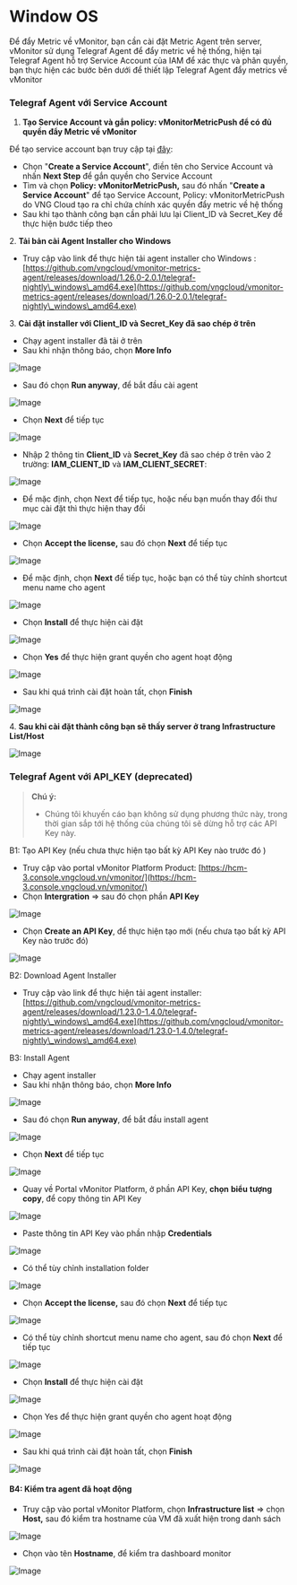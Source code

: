 # Window OS

Để đẩy Metric về vMonitor, bạn cần cài đặt Metric Agent trên server, vMonitor sử dụng Telegraf Agent để đẩy metric về hệ thống, hiện tại Telegraf Agent hỗ trợ Service Account của IAM để xác thực và phân quyền, bạn thực hiện các bước bên dưới để thiết lập Telegraf Agent đẩy metrics về vMonitor

### **Telegraf Agent với Service Account** 

1. **Tạo Service Account và gắn policy: vMonitorMetricPush để có đủ quyền đẩy Metric về vMonitor**

Để tạo service account bạn truy cập tại [đây](https://hcm-3.console.vngcloud.vn/iam/service-accounts):

* Chọn "**Create a Service Account**", điền tên cho Service Account và nhấn **Next Step** để gắn quyền cho Service Account
* Tìm và chọn **Policy:** **vMonitorMetricPush,** sau đó nhấn "**Create a Service Account**" để tạo Service Account, Policy: vMonitorMetricPush do VNG Cloud tạo ra chỉ chứa chính xác quyền đẩy metric về hệ thống
* Sau khi tạo thành công bạn cần phải lưu lại Client\_ID và Secret\_Key để thực hiện bước tiếp theo

2\. **Tải bản cài  Agent Installer cho Windows**

* Truy cập vào link để thực hiện tải agent installer cho Windows : [https://github.com/vngcloud/vmonitor-metrics-agent/releases/download/1.26.0-2.0.1/telegraf-nightly\_windows\_amd64.exe](https://github.com/vngcloud/vmonitor-metrics-agent/releases/download/1.26.0-2.0.1/telegraf-nightly\_windows\_amd64.exe)

3\. **Cài đặt installer với Client\_ID và Secret\_Key đã sao chép ở trên**

* Chạy agent installer đã tải ở trên
* Sau khi nhận thông báo, chọn **More Info**

![Image](https://github.com/vngcloud/docs/blob/main/Vietnamese/.gitbook/assets/image%20(115).png?raw=true)

* Sau đó chọn **Run anyway**, để bắt đầu cài agent

![Image](https://github.com/vngcloud/docs/blob/main/Vietnamese/.gitbook/assets/image%20(116).png?raw=true)

* Chọn **Next** để tiếp tục

![Image](https://github.com/vngcloud/docs/blob/main/Vietnamese/.gitbook/assets/image%20(117).png?raw=true)

* Nhập 2 thông tin **Client\_ID** và **Secret\_Key** đã sao chép ở trên vào 2 trường: **IAM\_CLIENT\_ID** và **IAM\_CLIENT\_SECRET**: 

![Image](https://github.com/vngcloud/docs/blob/main/Vietnamese/.gitbook/assets/image%20(118).png?raw=true)

* Để mặc định, chọn Next để tiếp tục, hoặc nếu bạn muốn thay đổi thư mục cài đặt thì thực hiện thay đổi

![Image](https://github.com/vngcloud/docs/blob/main/Vietnamese/.gitbook/assets/image%20(119).png?raw=true)

* Chọn **Accept the license,** sau đó chọn **Next** để tiếp tục

![Image](https://github.com/vngcloud/docs/blob/main/Vietnamese/.gitbook/assets/image%20(120).png?raw=true)

* Để mặc định, chọn **Next** để tiếp tục, hoặc bạn có thể tùy chỉnh shortcut menu name cho agent

![Image](https://github.com/vngcloud/docs/blob/main/Vietnamese/.gitbook/assets/image%20(121).png?raw=true)

* Chọn **Install** để thực hiện cài đặt

![Image](https://github.com/vngcloud/docs/blob/main/Vietnamese/.gitbook/assets/image%20(122).png?raw=true)

* Chọn **Yes** để thực hiện grant quyền cho agent hoạt động

![Image](https://github.com/vngcloud/docs/blob/main/Vietnamese/.gitbook/assets/image%20(123).png?raw=true)

* Sau khi quá trình cài đặt hoàn tất, chọn **Finish**

![Image](https://github.com/vngcloud/docs/blob/main/Vietnamese/.gitbook/assets/image%20(124).png?raw=true)

4\. **Sau khi cài đặt thành công bạn sẽ thấy server ở trang Infrastructure List/Host** 

![Image](https://github.com/vngcloud/docs/blob/main/Vietnamese/.gitbook/assets/image%20(125).png?raw=true)

### **Telegraf Agent với API\_KEY (deprecated**) 

> **Chú ý:**
>
> * Chúng tôi khuyến cáo bạn không sử dụng phương thức này, trong thời gian sắp tới hệ thống của chúng tôi sẽ dừng hỗ trợ các API Key này.

B1: Tạo API Key (nếu chưa thực hiện tạo bất kỳ API Key nào trước đó )

* Truy cập vào portal vMonitor Platform Product: [https://hcm-3.console.vngcloud.vn/vmonitor/](https://hcm-3.console.vngcloud.vn/vmonitor/)
* Chọn **Intergration** => sau đó chọn phần **API Key**

![Image](https://github.com/vngcloud/docs/blob/main/Vietnamese/.gitbook/assets/image%20(127).png?raw=true)

* Chọn **Create an API Key**, để thực hiện tạo mới (nếu chưa tạo bất kỳ API Key nào trước đó)

![Image](https://github.com/vngcloud/docs/blob/main/Vietnamese/.gitbook/assets/image%20(128).png?raw=true)

B2: Download Agent Installer

* Truy cập vào link để thực hiện tải agent installer: [https://github.com/vngcloud/vmonitor-metrics-agent/releases/download/1.23.0-1.4.0/telegraf-nightly\_windows\_amd64.exe](https://github.com/vngcloud/vmonitor-metrics-agent/releases/download/1.23.0-1.4.0/telegraf-nightly\_windows\_amd64.exe)

B3: Install Agent

* Chạy agent installer
* Sau khi nhận thông báo, chọn **More Info**

![Image](https://github.com/vngcloud/docs/blob/main/Vietnamese/.gitbook/assets/image%20(130).png?raw=true)

* Sau đó chọn **Run anyway**, để bắt đầu install agent

![Image](https://github.com/vngcloud/docs/blob/main/Vietnamese/.gitbook/assets/image%20(131).png?raw=true)

* Chọn **Next** để tiếp tục

![Image](https://github.com/vngcloud/docs/blob/main/Vietnamese/.gitbook/assets/image%20(132).png?raw=true)

* Quay về Portal vMonitor Platform, ở phần API Key, **chọn** **biểu** **tượng copy**, để copy thông tin API Key

![Image](https://github.com/vngcloud/docs/blob/main/Vietnamese/.gitbook/assets/image%20(133).png?raw=true)

* Paste thông tin API Key vào phần nhập **Credentials**

![Image](https://github.com/vngcloud/docs/blob/main/Vietnamese/.gitbook/assets/image%20(134).png?raw=true)

* Có thể tùy chỉnh installation folder

![Image](https://github.com/vngcloud/docs/blob/main/Vietnamese/.gitbook/assets/image%20(135).png?raw=true)

* Chọn **Accept the license,** sau đó chọn **Next** để tiếp tục

![Image](https://github.com/vngcloud/docs/blob/main/Vietnamese/.gitbook/assets/image%20(137).png?raw=true)

* Có thể tùy chỉnh shortcut menu name cho agent, sau đó chọn **Next** để tiếp tục

![Image](https://github.com/vngcloud/docs/blob/main/Vietnamese/.gitbook/assets/image%20(138).png?raw=true)

* Chọn **Install** để thực hiện cài đặt

![Image](https://github.com/vngcloud/docs/blob/main/Vietnamese/.gitbook/assets/image%20(139).png?raw=true)

* Chọn Yes để thực hiện grant quyền cho agent hoạt động

![Image](https://github.com/vngcloud/docs/blob/main/Vietnamese/.gitbook/assets/image%20(140).png?raw=true)

* Sau khi quá trình cài đặt hoàn tất, chọn **Finish**

![Image](https://github.com/vngcloud/docs/blob/main/Vietnamese/.gitbook/assets/image%20(141).png?raw=true)

#### B4: Kiểm tra agent đã hoạt động 

* Truy cập vào portal vMonitor Platform, chọn **Infrastructure list** => chọn **Host,** sau đó kiểm tra hostname của VM đã xuất hiện trong danh sách

![Image](https://github.com/vngcloud/docs/blob/main/Vietnamese/.gitbook/assets/image%20(142).png?raw=true)

* Chọn vào tên **Hostname**, để kiểm tra dashboard monitor

![Image](https://github.com/vngcloud/docs/blob/main/Vietnamese/.gitbook/assets/image%20(143).png?raw=true)
